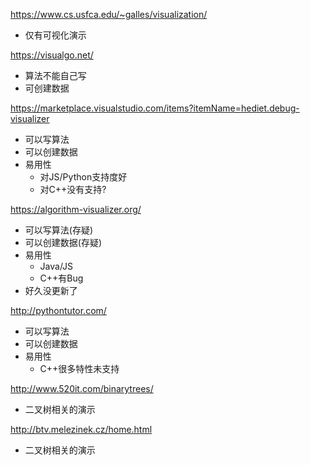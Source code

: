 https://www.cs.usfca.edu/~galles/visualization/

- 仅有可视化演示

https://visualgo.net/

- 算法不能自己写
- 可创建数据

https://marketplace.visualstudio.com/items?itemName=hediet.debug-visualizer

- 可以写算法
- 可以创建数据
- 易用性
  - 对JS/Python支持度好
  - 对C++没有支持?


https://algorithm-visualizer.org/ 

- 可以写算法(存疑)
- 可以创建数据(存疑)
- 易用性
  - Java/JS
  - C++有Bug
- 好久没更新了

http://pythontutor.com/

- 可以写算法
- 可以创建数据
- 易用性
  - C++很多特性未支持

http://www.520it.com/binarytrees/

- 二叉树相关的演示

http://btv.melezinek.cz/home.html

- 二叉树相关的演示